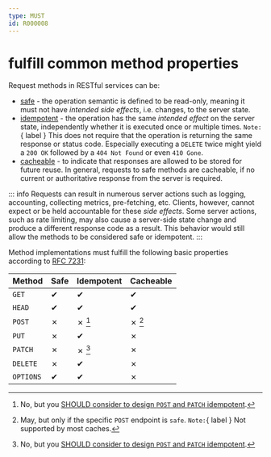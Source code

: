 ```yaml
---
type: MUST
id: R000008
---
```


# fulfill common method properties

Request methods in RESTful services can be:

- [safe](https://tools.ietf.org/html/rfc7231#section-4.2.1) - the operation semantic is defined to be read-only, meaning it must not have _intended side effects_, i.e. changes, to the server state.
- [idempotent](https://tools.ietf.org/html/rfc7231#section-4.2.2) - the operation has the same _intended effect_ on the server state, independently whether it is executed once or multiple times.
  `Note:`{ label } This does not require that the operation is returning the same response or status code. Especially executing a `DELETE` twice might yield a `200 OK` followed by a `404 Not Found` or even `410 Gone`.
- [cacheable](https://tools.ietf.org/html/rfc7231#section-4.2.3) - to indicate that responses are allowed to be stored for future reuse.
  In general, requests to safe methods are cacheable, if no current or authoritative response from the server is required.

::: info
Requests can result in numerous server actions such as logging, accounting, collecting metrics, pre-fetching, etc. Clients, however, cannot expect or be held accountable for these _side effects_.
Some server actions, such as rate limiting, may also cause a server-side state change and produce a different response code as a result. This behavior would still allow the methods to be considered safe or idempotent.
:::

Method implementations must fulfill the following basic properties according to [RFC 7231](https://tools.ietf.org/html/rfc7231):

| Method    | Safe | Idempotent | Cacheable |
| --------- | ---- | ---------- | --------- |
| `GET`     | ✔    | ✔          | ✔         |
| `HEAD`    | ✔    | ✔          | ✔         |
| `POST`    | ✗    | ✗ [^1]     | ✗ [^2]    |
| `PUT`     | ✗    | ✔          | ✗         |
| `PATCH`   | ✗    | ✗ [^3]     | ✗         |
| `DELETE`  | ✗    | ✔          | ✗         |
| `OPTIONS` | ✔    | ✔          | ✗         |

[^1]: No, but you [SHOULD consider to design `POST` and `PATCH` idempotent](@guidelines/R000009).
[^2]: May, but only if the specific `POST` endpoint is `safe`. `Note:`{ label } Not supported by most caches.
[^3]: No, but you [SHOULD consider to design `POST` and `PATCH` idempotent](@guidelines/R000009).
